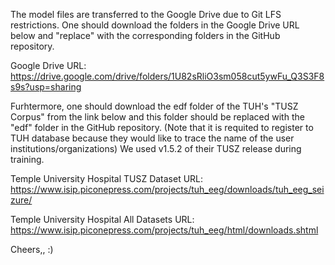 The model files are transferred to the Google Drive due to Git LFS restrictions.
One should download the folders in the Google Drive URL below and "replace" with the corresponding folders in the GitHub repository. 

Google Drive URL: https://drive.google.com/drive/folders/1U82sRliO3sm058cut5ywFu_Q3S3F8s9s?usp=sharing

Furhtermore, one should download the edf folder of the TUH's "TUSZ Corpus" from the link below and this folder should be replaced with the "edf" folder in the GitHub repository. (Note that it is requited to register to TUH database because they would like to trace the name of the user institutions/organizations) We used v1.5.2 of their TUSZ release during training.

Temple University Hospital TUSZ Dataset URL:
https://www.isip.piconepress.com/projects/tuh_eeg/downloads/tuh_eeg_seizure/

Temple University Hospital All Datasets URL:
https://www.isip.piconepress.com/projects/tuh_eeg/html/downloads.shtml

Cheers,, :)